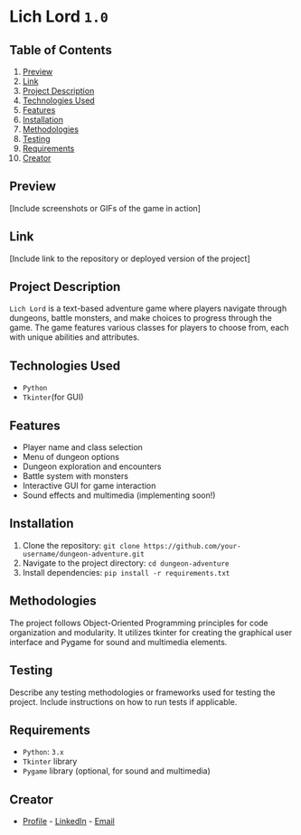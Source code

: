# Lich Lord `1.0`

## Table of Contents

1. [Preview](#preview)
2. [Link](#link)
3. [Project Description](#project-description)
4. [Technologies Used](#technologies-used)
5. [Features](#features)
6. [Installation](#installation)
7. [Methodologies](#methodologies)
8. [Testing](#testing)
9. [Requirements](#requirements)
10. [Creator](#creator)

## Preview

[Include screenshots or GIFs of the game in action]

## Link

[Include link to the repository or deployed version of the project]

## Project Description

`Lich Lord` is a text-based adventure game where players navigate through dungeons, battle monsters, and make choices to progress through the game. The game features various classes for players to choose from, each with unique abilities and attributes.

## Technologies Used

- `Python`
- `Tkinter`(for GUI)

## Features

- Player name and class selection
- Menu of dungeon options
- Dungeon exploration and encounters
- Battle system with monsters
- Interactive GUI for game interaction
- Sound effects and multimedia (implementing soon!)

## Installation

1. Clone the repository: `git clone https://github.com/your-username/dungeon-adventure.git`
2. Navigate to the project directory: `cd dungeon-adventure`
3. Install dependencies: `pip install -r requirements.txt`

## Methodologies

The project follows Object-Oriented Programming principles for code organization and modularity. It utilizes tkinter for creating the graphical user interface and Pygame for sound and multimedia elements.

## Testing

Describe any testing methodologies or frameworks used for testing the project. Include instructions on how to run tests if applicable.

## Requirements

- `Python`: `3.x`
- `Tkinter` library
- `Pygame` library (optional, for sound and multimedia)

## Creator

- [Profile](https://github.com/NateJonesIII/ "Nathaniel Jones") - [LinkedIn](https://www.linkedin.com/in/nathaniel-jones/) - [Email](mailto:15nate.jones@gmail.com?subject=Hello "Hello Nate!")

